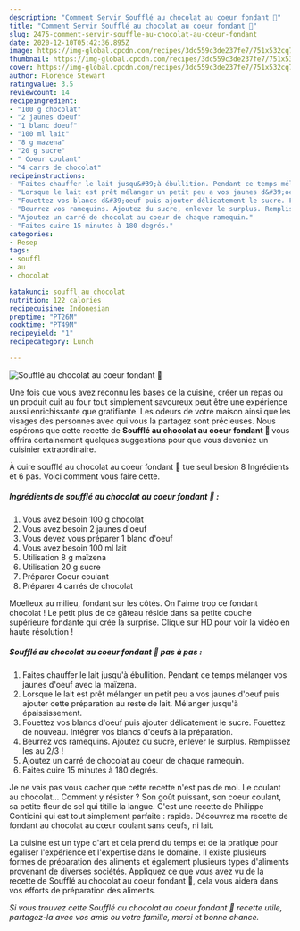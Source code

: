 ```yaml
---
description: "Comment Servir Soufflé au chocolat au coeur fondant 🍫"
title: "Comment Servir Soufflé au chocolat au coeur fondant 🍫"
slug: 2475-comment-servir-souffle-au-chocolat-au-coeur-fondant
date: 2020-12-10T05:42:36.895Z
image: https://img-global.cpcdn.com/recipes/3dc559c3de237fe7/751x532cq70/souffle-au-chocolat-au-coeur-fondant-🍫-photo-principale-de-la-recette.jpg
thumbnail: https://img-global.cpcdn.com/recipes/3dc559c3de237fe7/751x532cq70/souffle-au-chocolat-au-coeur-fondant-🍫-photo-principale-de-la-recette.jpg
cover: https://img-global.cpcdn.com/recipes/3dc559c3de237fe7/751x532cq70/souffle-au-chocolat-au-coeur-fondant-🍫-photo-principale-de-la-recette.jpg
author: Florence Stewart
ratingvalue: 3.5
reviewcount: 14
recipeingredient:
- "100 g chocolat"
- "2 jaunes doeuf"
- "1 blanc doeuf"
- "100 ml lait"
- "8 g mazena"
- "20 g sucre"
- " Coeur coulant"
- "4 carrs de chocolat"
recipeinstructions:
- "Faites chauffer le lait jusqu&#39;à ébullition. Pendant ce temps mélanger vos jaunes d&#39;oeuf avec la maïzena."
- "Lorsque le lait est prêt mélanger un petit peu a vos jaunes d&#39;oeuf puis ajouter cette préparation au reste de lait. Mélanger jusqu&#39;à épaississement."
- "Fouettez vos blancs d&#39;oeuf puis ajouter délicatement le sucre. Fouettez de nouveau. Intégrer vos blancs d&#39;oeufs à la préparation."
- "Beurrez vos ramequins. Ajoutez du sucre, enlever le surplus. Remplissez les au 2/3 !"
- "Ajoutez un carré de chocolat au coeur de chaque ramequin."
- "Faites cuire 15 minutes à 180 degrés."
categories:
- Resep
tags:
- souffl
- au
- chocolat

katakunci: souffl au chocolat 
nutrition: 122 calories
recipecuisine: Indonesian
preptime: "PT26M"
cooktime: "PT49M"
recipeyield: "1"
recipecategory: Lunch

---
```



![Soufflé au chocolat au coeur fondant 🍫](https://img-global.cpcdn.com/recipes/3dc559c3de237fe7/751x532cq70/souffle-au-chocolat-au-coeur-fondant-🍫-photo-principale-de-la-recette.jpg)

Une fois que vous avez reconnu les bases de la cuisine, créer un repas ou un produit cuit au four tout simplement savoureux peut être une expérience aussi enrichissante que gratifiante. Les odeurs de votre maison ainsi que les visages des personnes avec qui vous la partagez sont précieuses. Nous espérons que cette recette de <strong> Soufflé au chocolat au coeur fondant 🍫 </strong> vous offrira certainement quelques suggestions pour que vous deveniez un cuisinier extraordinaire.

<!--inarticleads1-->

À cuire soufflé au chocolat au coeur fondant 🍫 tue seul besion 8 Ingrédients et 6 pas. Voici comment vous faire cette.

##### Ingrédients de soufflé au chocolat au coeur fondant 🍫 :

1. Vous avez besoin 100 g chocolat
1. Vous avez besoin 2 jaunes d&#39;oeuf
1. Vous devez vous préparer 1 blanc d&#39;oeuf
1. Vous avez besoin 100 ml lait
1. Utilisation 8 g maïzena
1. Utilisation 20 g sucre
1. Préparer  Coeur coulant
1. Préparer 4 carrés de chocolat


Moelleux au milieu, fondant sur les côtés. On l&#39;aime trop ce fondant chocolat ! Le petit plus de ce gâteau réside dans sa petite couche supérieure fondante qui crée la surprise. Clique sur HD pour voir la vidéo en haute résolution ! 

<!--inarticleads2-->

##### Soufflé au chocolat au coeur fondant 🍫 pas à pas :

1. Faites chauffer le lait jusqu&#39;à ébullition. Pendant ce temps mélanger vos jaunes d&#39;oeuf avec la maïzena.
1. Lorsque le lait est prêt mélanger un petit peu a vos jaunes d&#39;oeuf puis ajouter cette préparation au reste de lait. Mélanger jusqu&#39;à épaississement.
1. Fouettez vos blancs d&#39;oeuf puis ajouter délicatement le sucre. Fouettez de nouveau. Intégrer vos blancs d&#39;oeufs à la préparation.
1. Beurrez vos ramequins. Ajoutez du sucre, enlever le surplus. Remplissez les au 2/3 !
1. Ajoutez un carré de chocolat au coeur de chaque ramequin.
1. Faites cuire 15 minutes à 180 degrés.


Je ne vais pas vous cacher que cette recette n&#39;est pas de moi. Le coulant au chocolat… Comment y résister ? Son goût puissant, son coeur coulant, sa petite fleur de sel qui titille la langue. C&#39;est une recette de Philippe Conticini qui est tout simplement parfaite : rapide. Découvrez ma recette de fondant au chocolat au cœur coulant sans oeufs, ni lait. 

<!--inarticleads1-->

<p>
La cuisine est un type d'art et cela prend du temps et de la pratique pour égaliser l'expérience et l'expertise dans le domaine. Il existe plusieurs formes de préparation des aliments et également plusieurs types d'aliments provenant de diverses sociétés. Appliquez ce que vous avez vu de la recette de Soufflé au chocolat au coeur fondant 🍫, cela vous aidera dans vos efforts de préparation des aliments.
</p>

<p>
<i>Si vous trouvez cette Soufflé au chocolat au coeur fondant 🍫 recette utile, partagez-la avec vos amis ou votre famille, merci et bonne chance.</i>
</p>
